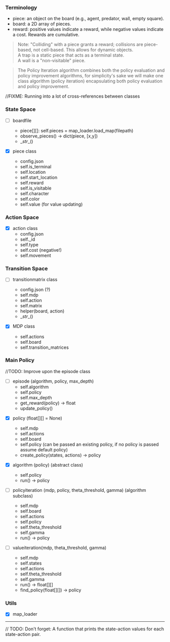 ### Terminology  
- piece: an object on the board (e.g., agent, predator, wall, empty square).  
- board: a 2D array of pieces.
- reward: positive values indicate a reward, while negative values indicate a cost. Rewards are cumulative.  

> Note: "Colliding" with a piece grants a reward; collisions are piece-based, not cell-based. This allows for dynamic objects.  
> A trap is a static piece that acts as a terminal state.  
> A wall is a "non-visitable" piece. 

> The Policy Iteration algorithm combines both the policy evaluation and policy improvement algorithms, for simplicity's sake we will make one class algorithm (policy iteration) encapsulating both policy evaluation and policy improvement.

//FIXME: Running into a lot of cross-references between classes

### State Space  
- [ ] boardfile
  * piece[][]: self.pieces = map_loader.load_map(filepath)  
  * observe_pieces() -> dict(piece, [x,y])  
  * \__str__()

- [x] piece class  
  * config.json  
  * self.is_terminal  
  * self.location  
  * self.start_location
  * self.reward 
  * self.is_visitable
  * self.character
  * self.color
  * self.value (for value updating)

### Action Space  
- [x] action class  
  * config.json  
  * self._id 
  * self.type
  * self.cost (negative!)  
  * self.movement  

### Transition Space
- [ ] transitionmatrix class
  * config.json (?)
  * self.mdp
  * self.action
  * self.matrix
  * helper(board, action)
  * \__str__()


- [x] MDP class
  * self.actions
  * self.board
  * self.transition_matrices

### Main Policy  
//TODO: Improve upon the episode class
- [ ] episode (algorithm, policy, max_depth)
  * self.algorithm
  * self.policy
  * self.max_depth
  * get_reward(policy) -> float
  * update_policy()
<!-- - [ ] episode (actions, states, policy)
  * self.action_space
  * self.state_space  
  * self.total_reward  
  * get_step_count()  
  * boards[][] = self.history
  * self.policy  
  * run()
  * update_policy()
  * PREV:
    * sample_action() = self.policy.get_next(self.action_space, self.state_space.get_obs)  
    * update_piece_locations()  
    * calculate_new_reward(last_action, new_location)  
      * get_location_reward()  
      * get_action_reward()   -->

- [x] policy (float[][] = None)
  * self.mdp
  * self.actions
  * self.board
  * self.policy (can be passed an existing policy, if no policy is passed assume default policy)
  * create_policy(states, actions) -> policy 

- [x] algorithm (policy) (abstract class)
  * self.policy
  * run() -> policy

- [ ] policyiteration (mdp, policy, theta_threshold, gamma) (algorithm subclass)
  * self.mdp
  * self.board
  * self.actions
  * self.policy
  * self.theta_threshold
  * self.gamma
  * run() -> policy

- [ ] valueiteration(mdp, theta_threshold, gamma)
  * self.mdp
  * self.states
  * self.actions
  * self.theta_threshold
  * self.gamma
  * run() -> float[][]
  * find_policy(float[][]) -> policy

### Utils  
- [x] map_loader




---
// TODO: 
Don't forget: A function that prints the state-action values for each state-action pair.
